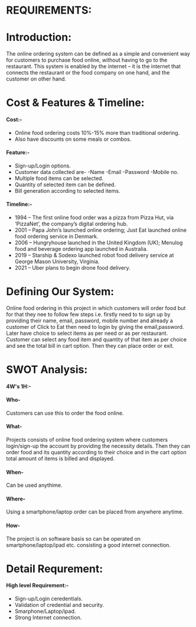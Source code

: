 # **REQUIREMENTS:**


# **Introduction:**
The online ordering system can be defined as a simple and convenient way for customers to purchase food online, without having to go to the restaurant. This system is enabled by the internet – it is the internet that connects the restaurant or the food company on one hand, and the customer on other hand.


# **Cost & Features & Timeline:**

#### Cost:-
- Online food ordering costs 10%-15% more than traditional ordering.
- Also have discounts on some meals or combos.

#### Feature:-
- Sign-up/Login options.
- Customer data collected are-
        -Name
        -Email
        -Password
        -Mobile no.
- Multiple food items can be selected.
- Quantity of selected item can be defined.
- Bill generation according to selected items.

#### Timeline:-
- 1994 – The first online food order was a pizza from Pizza Hut, via ‘PizzaNet’, the company’s                    digital ordering hub.
- 2001 – Papa John’s launched online ordering; Just Eat launched online food ordering service in           Denmark.
- 2006 – Hungryhouse launched in the United Kingdom (UK); Menulog food and beverage ordering app              launched in Australia.
- 2019 – Starship & Sodexo launched robot food delivery service at George Mason University, Virginia.
- 2021 – Uber plans to begin drone food delivery.


# **Defining Our System:**
Online food ordering in this project in which customers will order food but for that they nee to follow few steps i.e. firstly need to to sign up by providing their name, email, password, mobile number and already a customer of Click to Eat then need to login by giving the email,password. Later have choice to select items as per need or as per restaurant. Customer can select any food item and quantity of that item as per choice and see the total bill in cart option. Then they can  place order or exit.


# **SWOT Analysis:**

####    **4W's 1H:-**

#### Who- 
Customers can use this to order the food online.
#### What-
 Projects consists of online food ordering system where customers login/sign-up the account by providing the necessity details. Then they can order food and its quantity according to their choice and in the cart option total amount of items is billed and displayed.
#### When-
Can be used anythime.

#### Where- 
Using a smartphone/laptop order can be placed from anywhere anytime.

#### How-
The project is on software basis so can be operated on smartphone/laptop/ipad etc. consisting a good internet connection.


# **Detail Requrement:**

#### High level Requirement:-
- Sign-up/Login ceredentials.
- Validation of credential and security.
- Smarphone/Laptop/ipad.
- Strong Internet connection.


